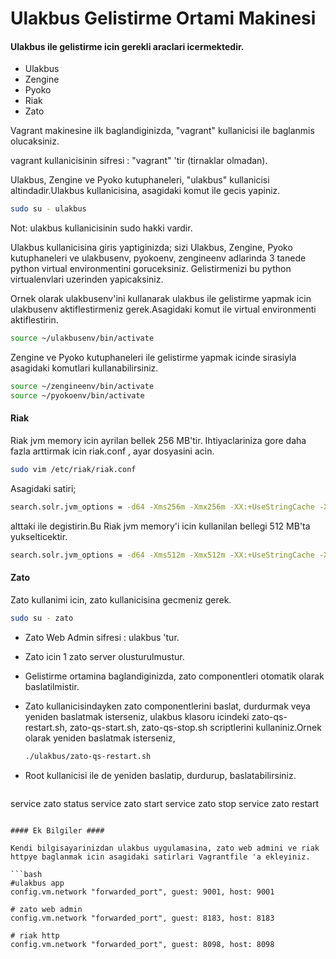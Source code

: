 Ulakbus Gelistirme Ortami Makinesi
==========================

#### Ulakbus ile gelistirme icin gerekli araclari icermektedir. ####

- Ulakbus
- Zengine
- Pyoko
- Riak
- Zato

Vagrant makinesine ilk baglandiginizda, "vagrant" kullanicisi ile baglanmis olucaksiniz.

vagrant kullanicisinin sifresi : "vagrant" 'tir (tirnaklar olmadan).

Ulakbus, Zengine ve Pyoko kutuphaneleri, "ulakbus" kullanicisi altindadir.Ulakbus kullanicisina, asagidaki komut ile gecis yapiniz.

```bash
sudo su - ulakbus
```
Not: ulakbus kullanicisinin sudo hakki vardir.

Ulakbus kullanicisina giris yaptiginizda; sizi Ulakbus, Zengine, Pyoko kutuphaneleri ve ulakbusenv, pyokoenv, zengineenv adlarinda 3 tanede python virtual environmentini goruceksiniz.
Gelistirmenizi bu python virtualenvlari uzerinden yapicaksiniz.

Ornek olarak ulakbusenv'ini kullanarak ulakbus ile gelistirme yapmak icin ulakbusenv aktiflestirmeniz gerek.Asagidaki komut ile virtual environmenti aktiflestirin.

```bash
source ~/ulakbusenv/bin/activate
```

Zengine ve Pyoko kutuphaneleri ile gelistirme yapmak icinde sirasiyla asagidaki komutlari kullanabilirsiniz.

```bash
source ~/zengineenv/bin/activate
source ~/pyokoenv/bin/activate
```

#### Riak ####
Riak jvm memory icin ayrilan bellek 256 MB'tir. Ihtiyaclariniza gore daha fazla arttirmak icin riak.conf , ayar dosyasini acin.

```bash
sudo vim /etc/riak/riak.conf
```
Asagidaki satiri;
```bash
search.solr.jvm_options = -d64 -Xms256m -Xmx256m -XX:+UseStringCache -XX:+UseCompressedOops
```
alttaki ile degistirin.Bu Riak jvm memory'i icin kullanilan bellegi 512 MB'ta yukselticektir.

```bash
search.solr.jvm_options = -d64 -Xms512m -Xmx512m -XX:+UseStringCache -XX:+UseCompressedOops
```

#### Zato ####

Zato kullanimi icin, zato kullanicisina gecmeniz gerek.

```bash
sudo su - zato
```

- Zato Web Admin sifresi : ulakbus 'tur.

- Zato icin 1 zato server olusturulmustur.

- Gelistirme ortamina baglandiginizda, zato componentleri otomatik olarak baslatilmistir.
 - Zato kullanicisindayken zato componentlerini baslat, durdurmak veya yeniden baslatmak isterseniz, ulakbus klasoru icindeki zato-qs-restart.sh, zato-qs-start.sh, zato-qs-stop.sh scriptlerini kullaniniz.Ornek olarak yeniden baslatmak isterseniz,
   ```bash
   ./ulakbus/zato-qs-restart.sh
   ```
 - Root kullanicisi ile de yeniden baslatip, durdurup, baslatabilirsiniz.

   ```bash
  service zato status
  service zato start
  service zato stop
  service zato restart
   ```

 #### Ek Bilgiler ####

 Kendi bilgisayarinizdan ulakbus uygulamasina, zato web admini ve riak httpye baglanmak icin asagidaki satirlari Vagrantfile 'a ekleyiniz.

 ```bash
 #ulakbus app
 config.vm.network "forwarded_port", guest: 9001, host: 9001

 # zato web admin
 config.vm.network "forwarded_port", guest: 8183, host: 8183

 # riak http
 config.vm.network "forwarded_port", guest: 8098, host: 8098

 ```
